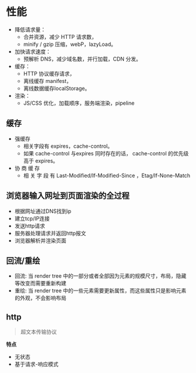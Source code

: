 # 性能

- 降低请求量：
  - 合并资源，减少 HTTP 请求数，
  - minify / gzip 压缩，webP，lazyLoad。
- 加快请求速度：
  - 预解析 DNS，减少域名数，并行加载，CDN 分发。
- 缓存：
  - HTTP 协议缓存请求，
  - 离线缓存 manifest，
  - 离线数据缓存localStorage。
- 渲染：
  - JS/CSS 优化，加载顺序，服务端渲染，pipeline

## 缓存
- 强缓存
  - 相关字段有 expires，cache-control。
  - 如果 cache-control 与expires 同时存在的话， cache-control 的优先级高于 expires。
- 协 商 缓 存 
  - 相 关 字 段 有 Last-Modified/If-Modified-Since ，Etag/If-None-Match

## 浏览器输入网址到页面渲染的全过程
- 根据网址通过DNS找到ip
- 建立tcp/IP连接
- 发送http请求
- 服务器处理请求并返回http报文
- 浏览器解析并渲染页面

## 回流/重绘
- 回流: 当 render tree 中的一部分或者全部因为元素的规模尺寸，布局，隐藏等改变而需要重新构建
- 重绘: 当 render tree 中的一些元素需要更新属性，而这些属性只是影响元素的外观，不会影响布局

## http
> 超文本传输协议

**特点**
- 无状态
- 基于请求-响应模式




